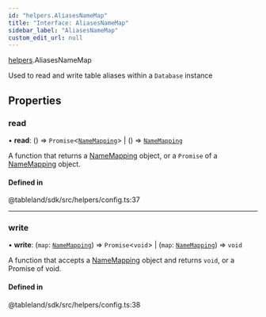 ```yaml
---
id: "helpers.AliasesNameMap"
title: "Interface: AliasesNameMap"
sidebar_label: "AliasesNameMap"
custom_edit_url: null
---
```


[helpers](../namespaces/helpers.md).AliasesNameMap

Used to read and write table aliases within a `Database` instance

## Properties

### read

• **read**: () => `Promise`\<[`NameMapping`](../namespaces/helpers.md#namemapping)\> \| () => [`NameMapping`](../namespaces/helpers.md#namemapping)

A function that returns a [NameMapping](../namespaces/helpers.md#namemapping) object, or a
`Promise` of a [NameMapping](../namespaces/helpers.md#namemapping) object.

#### Defined in

@tableland/sdk/src/helpers/config.ts:37

___

### write

• **write**: (`map`: [`NameMapping`](../namespaces/helpers.md#namemapping)) => `Promise`\<`void`\> \| (`map`: [`NameMapping`](../namespaces/helpers.md#namemapping)) => `void`

A function that accepts a [NameMapping](../namespaces/helpers.md#namemapping) object and
returns `void`, or a Promise of void.

#### Defined in

@tableland/sdk/src/helpers/config.ts:38
